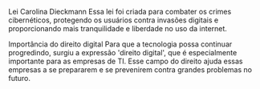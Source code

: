 Lei Carolina Dieckmann
Essa lei foi criada para combater os crimes cibernéticos, protegendo os usuários contra invasões digitais e proporcionando mais tranquilidade e liberdade no uso da internet.

Importância do direito digital
Para que a tecnologia possa continuar progredindo, surgiu a expressão 'direito digital', que é especialmente importante para as empresas de TI. Esse campo do direito ajuda essas empresas a se prepararem e se prevenirem contra grandes problemas no futuro.








